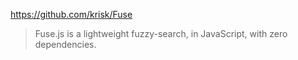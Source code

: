 https://github.com/krisk/Fuse

> Fuse.js is a lightweight fuzzy-search, in JavaScript, with zero dependencies.